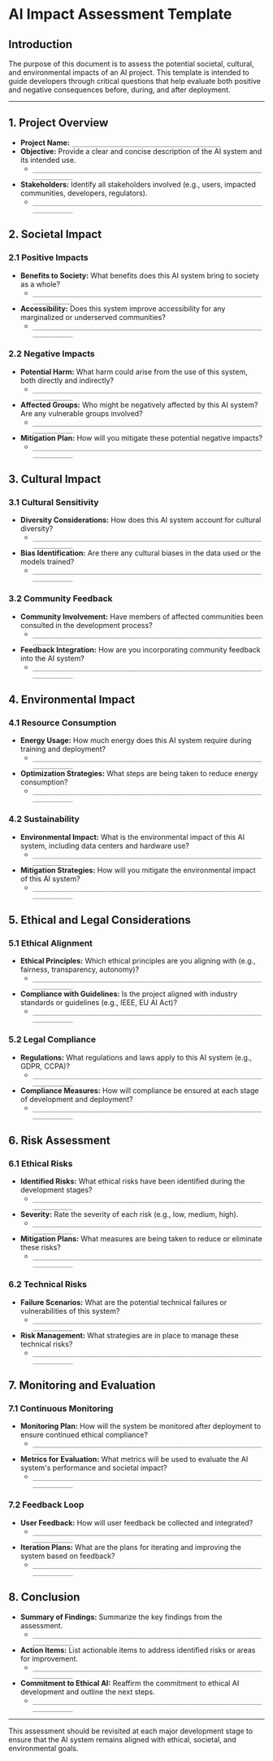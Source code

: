 # AI Impact Assessment Template

## Introduction

The purpose of this document is to assess the potential societal, cultural, and environmental impacts of an AI project. This template is intended to guide developers through critical questions that help evaluate both positive and negative consequences before, during, and after deployment.

---

## 1. Project Overview

- **Project Name:** `_________________________________________`
- **Objective:** Provide a clear and concise description of the AI system and its intended use.
  - `__________________________________________________________________________`
- **Stakeholders:** Identify all stakeholders involved (e.g., users, impacted communities, developers, regulators).
  - `__________________________________________________________________________`

## 2. Societal Impact

### 2.1 Positive Impacts
- **Benefits to Society:** What benefits does this AI system bring to society as a whole?
  - `__________________________________________________________________________`
- **Accessibility:** Does this system improve accessibility for any marginalized or underserved communities?
  - `__________________________________________________________________________`

### 2.2 Negative Impacts
- **Potential Harm:** What harm could arise from the use of this system, both directly and indirectly?
  - `__________________________________________________________________________`
- **Affected Groups:** Who might be negatively affected by this AI system? Are any vulnerable groups involved?
  - `__________________________________________________________________________`
- **Mitigation Plan:** How will you mitigate these potential negative impacts?
  - `__________________________________________________________________________`

## 3. Cultural Impact

### 3.1 Cultural Sensitivity
- **Diversity Considerations:** How does this AI system account for cultural diversity?
  - `__________________________________________________________________________`
- **Bias Identification:** Are there any cultural biases in the data used or the models trained?
  - `__________________________________________________________________________`

### 3.2 Community Feedback
- **Community Involvement:** Have members of affected communities been consulted in the development process?
  - `__________________________________________________________________________`
- **Feedback Integration:** How are you incorporating community feedback into the AI system?
  - `__________________________________________________________________________`

## 4. Environmental Impact

### 4.1 Resource Consumption
- **Energy Usage:** How much energy does this AI system require during training and deployment?
  - `__________________________________________________________________________`
- **Optimization Strategies:** What steps are being taken to reduce energy consumption?
  - `__________________________________________________________________________`

### 4.2 Sustainability
- **Environmental Impact:** What is the environmental impact of this AI system, including data centers and hardware use?
  - `__________________________________________________________________________`
- **Mitigation Strategies:** How will you mitigate the environmental impact of this AI system?
  - `__________________________________________________________________________`

## 5. Ethical and Legal Considerations

### 5.1 Ethical Alignment
- **Ethical Principles:** Which ethical principles are you aligning with (e.g., fairness, transparency, autonomy)?
  - `__________________________________________________________________________`
- **Compliance with Guidelines:** Is the project aligned with industry standards or guidelines (e.g., IEEE, EU AI Act)?
  - `__________________________________________________________________________`

### 5.2 Legal Compliance
- **Regulations:** What regulations and laws apply to this AI system (e.g., GDPR, CCPA)?
  - `__________________________________________________________________________`
- **Compliance Measures:** How will compliance be ensured at each stage of development and deployment?
  - `__________________________________________________________________________`

## 6. Risk Assessment

### 6.1 Ethical Risks
- **Identified Risks:** What ethical risks have been identified during the development stages?
  - `__________________________________________________________________________`
- **Severity:** Rate the severity of each risk (e.g., low, medium, high).
  - `__________________________________________________________________________`
- **Mitigation Plans:** What measures are being taken to reduce or eliminate these risks?
  - `__________________________________________________________________________`

### 6.2 Technical Risks
- **Failure Scenarios:** What are the potential technical failures or vulnerabilities of this system?
  - `__________________________________________________________________________`
- **Risk Management:** What strategies are in place to manage these technical risks?
  - `__________________________________________________________________________`

## 7. Monitoring and Evaluation

### 7.1 Continuous Monitoring
- **Monitoring Plan:** How will the system be monitored after deployment to ensure continued ethical compliance?
  - `__________________________________________________________________________`
- **Metrics for Evaluation:** What metrics will be used to evaluate the AI system's performance and societal impact?
  - `__________________________________________________________________________`

### 7.2 Feedback Loop
- **User Feedback:** How will user feedback be collected and integrated?
  - `__________________________________________________________________________`
- **Iteration Plans:** What are the plans for iterating and improving the system based on feedback?
  - `__________________________________________________________________________`

## 8. Conclusion

- **Summary of Findings:** Summarize the key findings from the assessment.
  - `__________________________________________________________________________`
- **Action Items:** List actionable items to address identified risks or areas for improvement.
  - `__________________________________________________________________________`
- **Commitment to Ethical AI:** Reaffirm the commitment to ethical AI development and outline the next steps.
  - `__________________________________________________________________________`

---

This assessment should be revisited at each major development stage to ensure that the AI system remains aligned with ethical, societal, and environmental goals.
